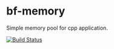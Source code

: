 # bf-memory
Simple memory pool for cpp application.

[<img alt="Build Status" src="https://travis-ci.com/apollohpp/bf-memory.svg?branch=dev">][travis-url]


[travis-url]: https://travis-ci.com/apollohpp/bf-memory
